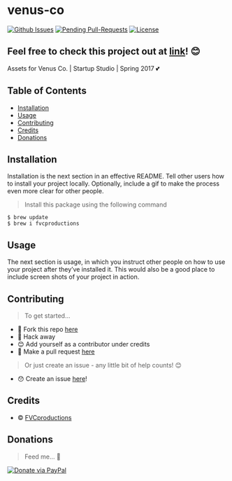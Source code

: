 # venus-co

[![Github Issues](http://githubbadges.herokuapp.com/fvcproductions/venus-co/issues.svg?style=flat-square)](https://github.com/fvcproductions/venus-co/issues) [![Pending Pull-Requests](http://githubbadges.herokuapp.com/fvcproductions/venus-co/pulls.svg?style=flat-square)](https://github.com/fvcproductions/venus-co/pulls) [![License](http://img.shields.io/:license-mit-blue.svg?style=flat-square)](http://badges.mit-license.org)

## Feel free to check this project out at [link](http://link)! 😊

Assets for Venus Co. | Startup Studio | Spring 2017 💕

## Table of Contents

- [Installation](#installation)
- [Usage](#usage)
- [Contributing](#contributing)
- [Credits](#credits)
- [Donations](#donations)

## Installation

Installation is the next section in an effective README. Tell other users how to install your project locally. Optionally, include a gif to make the process even more clear for other people.

> Install this package using the following command

```shell
$ brew update
$ brew i fvcproductions
```

## Usage

The next section is usage, in which you instruct other people on how to use your project after they’ve installed it. This would also be a good place to include screen shots of your project in action.

## Contributing

> To get started...

- 🍴 Fork this repo [here](https://github.com/fvcproductions/venus-co#fork-destination-box)
- 🔨 Hack away
- 😊 Add yourself as a contributor under credits
- 🔧 Make a pull request [here](https://github.com/fvcproductions/venus-co/compare)

> Or just create an issue - any little bit of help counts! 😊

- 😯 Create an issue [here](https://github.com/fvcproductions/venus-co/issues)!

## Credits

- © [FVCproductions](http://fvcproductions.com)

## Donations

> Feed me... 🍕

[![Donate via PayPal](https://raw.github.com/xioTechnologies/PayPal-Button/master/PayPal%20Button.png)](http://paypal.me/fvcproductions)
